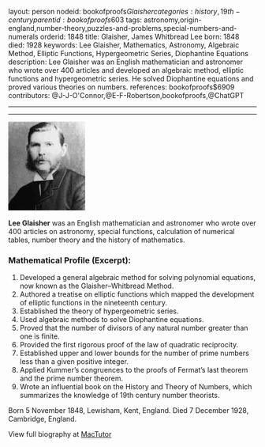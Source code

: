 layout: person
nodeid: bookofproofs$Glaisher
categories: history,19th-century
parentid: bookofproofs$603
tags: astronomy,origin-england,number-theory,puzzles-and-problems,special-numbers-and-numerals
orderid: 1848
title: Glaisher, James Whitbread Lee
born: 1848
died: 1928
keywords: Lee Glaisher, Mathematics, Astronomy, Algebraic Method, Elliptic Functions, Hypergeometric Series, Diophantine Equations
description: Lee Glaisher was an English mathematician and astronomer who wrote over 400 articles and developed an algebraic method, elliptic functions and hypergeometric series. He solved Diophantine equations and proved various theories on numbers.
references: bookofproofs$6909
contributors: @J-J-O'Connor,@E-F-Robertson,bookofproofs,@ChatGPT

---



---

![Glaisher.jpg](https://github.com/bookofproofs/bookofproofs.github.io/blob/main/_sources/_assets/images/portraits/Glaisher.jpg?raw=true)

**Lee Glaisher** was an English mathematician and astronomer who wrote over 400 articles on astronomy, special functions, calculation of numerical tables, number theory and the history of mathematics.

### Mathematical Profile (Excerpt):
1. Developed a general algebraic method for solving polynomial equations, now known as the Glaisher–Whitbread Method. 
2. Authored a treatise on elliptic functions which mapped the development of elliptic functions in the nineteenth century. 
3. Established the theory of hypergeometric series. 
4. Used algebraic methods to solve Diophantine equations. 
5. Proved that the number of divisors of any natural number greater than one is finite. 
6. Provided the first rigorous proof of the law of quadratic reciprocity. 
7. Established upper and lower bounds for the number of prime numbers less than a given positive integer. 
8. Applied Kummer’s congruences to the proofs of Fermat’s last theorem and the prime number theorem. 
9. Wrote an influential book on the History and Theory of Numbers, which summarizes the knowledge of 19th century number theorists.

Born 5 November 1848, Lewisham, Kent, England. Died 7 December 1928, Cambridge, England.

View full biography at [MacTutor](https://mathshistory.st-andrews.ac.uk/Biographies/Glaisher/)
